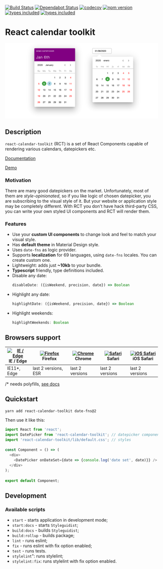 [![Build Status](https://travis-ci.com/morewings/react-calendar-toolkit.svg?branch=master)](https://travis-ci.com/morewings/react-calendar-toolkit)
[![Dependabot Status](https://api.dependabot.com/badges/status?host=github&repo=morewings/react-calendar-toolkit)](https://dependabot.com)
[![codecov](https://codecov.io/gh/morewings/react-calendar-toolkit/branch/master/graph/badge.svg)](https://codecov.io/gh/morewings/react-calendar-toolkit)
[![npm version](https://badge.fury.io/js/react-calendar-toolkit.svg)](https://www.npmjs.com/package/react-calendar-toolkit)
[![types included](https://badgen.net/npm/types/tslib)](https://github.com/morewings/react-calendar-toolkit/blob/master/types/index.d.ts)
[![types included](https://badgen.net/bundlephobia/minzip/react-calendar-toolkit)](https://bundlephobia.com/result?p=react-calendar-toolkit)


# React calendar toolkit

[![Datepicker screenshot](./doc-assets/datepicker-screenshot.png)](#)

## Description
`react-calendar-toolkit` (RCT) is a set of React Components capable of rendering various calendars, datepickers etc.

[Documentation](https://react-calendar-toolkit.netlify.com)

[Demo](https://morewings.github.io/react-calendar-toolkit/)


### Motivation
There are many good datepickers on the market. Unfortunately, most of them are _style-opinionated_, so if you like logic of chosen datepicker, you are subscribing to the visual style of it. But your website or application style may be completely different. With RCT you don't have hack third-party CSS, you can write your own styled UI components and RCT will render them.

### Features
- Use your **custom UI components** to change look and feel to match your visual style.
- Has **default theme** in Material Design style.
- Uses `date-fns` as logic provider.
- Supports **localization** for 69 languages, using `date-fns` locales. You can create custom one.
- Lightweight: adds just **~10kb** to your bundle.
- **Typescript** friendly, type definitions included.
- Disable any date: 
    ```js
    disableDate: ({isWeekend, precision, date}) => Boolean
    ```
- Highlight any date:
    ```js
    highlightDate: ({isWeekend, precision, date}) => Boolean
    ```  
- Highlight weekends:
    ```js
    highlightWeekends: Boolean
    ```

## Browsers support

| [<img src="https://raw.githubusercontent.com/alrra/browser-logos/master/src/edge/edge_48x48.png" alt="IE / Edge" width="24px" height="24px" />](http://godban.github.io/browsers-support-badges/)<br/>IE / Edge | [<img src="https://raw.githubusercontent.com/alrra/browser-logos/master/src/firefox/firefox_48x48.png" alt="Firefox" width="24px" height="24px" />](http://godban.github.io/browsers-support-badges/)<br/>Firefox | [<img src="https://raw.githubusercontent.com/alrra/browser-logos/master/src/chrome/chrome_48x48.png" alt="Chrome" width="24px" height="24px" />](http://godban.github.io/browsers-support-badges/)<br/>Chrome | [<img src="https://raw.githubusercontent.com/alrra/browser-logos/master/src/safari/safari_48x48.png" alt="Safari" width="24px" height="24px" />](http://godban.github.io/browsers-support-badges/)<br/>Safari | [<img src="https://raw.githubusercontent.com/alrra/browser-logos/master/src/safari-ios/safari-ios_48x48.png" alt="iOS Safari" width="24px" height="24px" />](http://godban.github.io/browsers-support-badges/)<br/>iOS Safari |
| --------- | --------- | --------- | --------- | --------- |
| IE11*, Edge| last 2 versions, ESR| last 2 versions| last 2 versions| last 2 versions

/* needs polyfills, [see docs](https://react-calendar-toolkit.netlify.com/#/IE11%20support)

## Quickstart

 ```shell script
yarn add react-calendar-toolkit date-fns@2
```

Then use it like this:

```js
import React from 'react';
import DatePicker from 'react-calendar-toolkit'; // datepicker component
import 'react-calendar-toolkit/lib/default.css'; // styles

const Component = () => (
  <div>
    <DatePicker onDateSet={date => {console.log('date set', date)}} />
  </div>
);

export default Component;
``` 

## Development

### Available scripts

- `start` - starts application in development mode;
- `start:docs` - starts `Styleguidist`;
- `build:docs` - builds `Styleguidist`;
- `build:rollup` - builds package;
- `lint` - runs eslint;
- `fix` - runs eslint with fix option enabled;
- `test` - runs tests.
- `stylelint`": runs stylelint;
- `stylelint:fix`: runs stylelint with fix option enabled.


